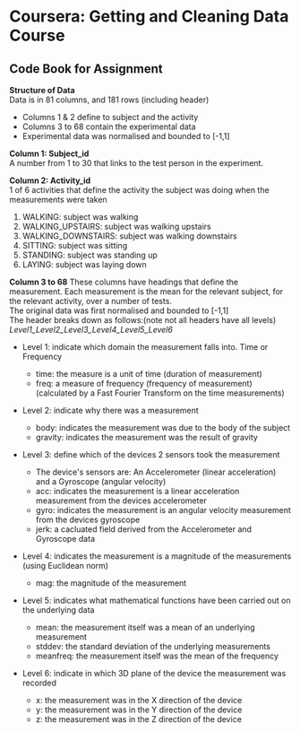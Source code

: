 Coursera: Getting and Cleaning Data Course
===========================================

Code Book for Assignment
------------------------

**Structure of Data**  
Data is in 81 columns, and 181 rows (including header)  
- Columns 1 & 2 define to subject and the activity
- Columns 3 to 68 contain the experimental data
- Experimental data was normalised and bounded to [-1,1]

**Column 1: Subject_id**  
A number from 1 to 30 that links to the test person in the experiment.


**Column 2: Activity_id**  
1 of 6 activities that define the activity the subject was doing when the measurements were taken  
1. WALKING: subject was walking  
2. WALKING_UPSTAIRS: subject was walking upstairs  
3. WALKING_DOWNSTAIRS: subject was walking downstairs  
4. SITTING: subject was sitting  
5. STANDING: subject was standing up  
6. LAYING: subject was laying down


**Column 3 to 68**
These columns have headings that define the measurement. Each measurement is the mean for the relevant subject, for the relevant activity, over a number of tests.  
The original data was first normalised and bounded to [-1,1]  
The header breaks down as follows:(note not all headers have all levels)  
*Level1_Level2_Level3_Level4_Level5_Level6*

- Level 1: indicate which domain the measurement falls into. Time or Frequency
  - time: the measure is a unit of time (duration of measurement)
  - freq: a measure of frequency (frequency of measurement) (calculated by a Fast Fourier Transform on the time measurements)

- Level 2: indicate why there was a measurement
  - body: indicates the measurement was due to the body of the subject
  - gravity: indicates the measurement was the result of gravity

- Level 3: define which of the devices 2 sensors took the measurement
  - The device's sensors are: An Accelerometer (linear acceleration) and a Gyroscope (angular velocity)  
  - acc: indicates the measurement is a linear acceleration measurement from the devices accelerometer
  - gyro: indicates the measurement is an angular velocity measurement from the devices gyroscope
  - jerk: a cacluated field derived from the Accelerometer and Gyroscope data

- Level 4: indicates the measurement is a magnitude of the measurements (using Euclidean norm)
  - mag: the magnitude of the measurement

- Level 5: indicates what mathematical functions have been carried out on the underlying data
  - mean: the measurement itself was a mean of an underlying measurement
  - stddev: the standard deviation of the underlying measurements
  - meanfreq: the measurement itself was the mean of the frequency

- Level 6: indicate in which 3D plane of the device the measurement was recorded
  - x: the measurement was in the X direction of the device
  - y: the measurement was in the Y direction of the device
  - z: the measurement was in the Z direction of the device
